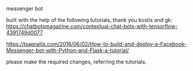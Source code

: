 messenger bot

built with the help of the following tutorials, thank you kostis and gk:
https://chatbotsmagazine.com/contextual-chat-bots-with-tensorflow-4391749d0077

https://tsaprailis.com/2016/06/02/How-to-build-and-deploy-a-Facebook-Messenger-bot-with-Python-and-Flask-a-tutorial/

please make the required changes, referring the tutorials.
